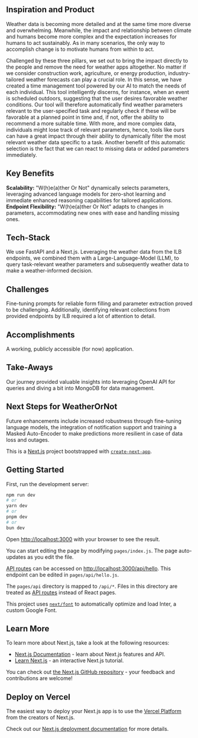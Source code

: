 ## Inspiration and Product
Weather data is becoming more detailed and at the same time more diverse and overwhelming. Meanwhile, the impact and relationship between climate and humans become more complex and the expectation increases for humans to act sustainably. As in many scenarios, the only way to accomplish change is to motivate humans from within to act.  

Challenged by these three pillars, we set out to bring the impact directly to the people and remove the need for weather apps altogether. No matter if we consider construction work, agriculture, or energy production, industry-tailored weather forecasts can play a crucial role. In this sense, we have created a time management tool powered by our AI to match the needs of each individual. This tool intelligently discerns, for instance, when an event is scheduled outdoors, suggesting that the user desires favorable weather conditions. Our tool will therefore automatically find weather parameters relevant to the user-specified task and regularly check if these will be favorable at a planned point in time and, if not, offer the ability to recommend a more suitable time. With more, and more complex data, individuals might lose track of relevant parameters, hence, tools like ours can have a great impact through their ability to dynamically filter the most relevant weather data specific to a task. Another benefit of this automatic selection is the fact that we can react to missing data or added parameters immediately.

## Key Benefits
**Scalability:** "W(h)e(a)ther Or Not" dynamically selects parameters, leveraging advanced language models for zero-shot learning and immediate enhanced reasoning capabilities for tailored applications.
**Endpoint Flexibility:** "W(h)e(a)ther Or Not" adapts to changes in parameters, accommodating new ones with ease and handling missing ones.

## Tech-Stack
We use FastAPI and a Next.js. Leveraging the weather data from the ILB endpoints, we combined them with a Large-Language-Model (LLM), to query task-relevant weather parameters and subsequently weather data to make a weather-informed decision.

## Challenges
Fine-tuning prompts for reliable form filling and parameter extraction proved to be challenging. Additionally, identifying relevant collections from provided endpoints by ILB required a lot of attention to detail.

## Accomplishments
A working, publicly accessible (for now) application.

## Take-Aways
Our journey provided valuable insights into leveraging OpenAI API for queries and diving a bit into MongoDB for data management.

## Next Steps for WeatherOrNot
Future enhancements include increased robustness through fine-tuning language models, the integration of notification support and training a Masked Auto-Encoder to make predictions more resilient in case of data loss and outages.

This is a [Next.js](https://nextjs.org/) project bootstrapped with [`create-next-app`](https://github.com/vercel/next.js/tree/canary/packages/create-next-app).

## Getting Started

First, run the development server:

```bash
npm run dev
# or
yarn dev
# or
pnpm dev
# or
bun dev
```

Open [http://localhost:3000](http://localhost:3000) with your browser to see the result.

You can start editing the page by modifying `pages/index.js`. The page auto-updates as you edit the file.

[API routes](https://nextjs.org/docs/api-routes/introduction) can be accessed on [http://localhost:3000/api/hello](http://localhost:3000/api/hello). This endpoint can be edited in `pages/api/hello.js`.

The `pages/api` directory is mapped to `/api/*`. Files in this directory are treated as [API routes](https://nextjs.org/docs/api-routes/introduction) instead of React pages.

This project uses [`next/font`](https://nextjs.org/docs/basic-features/font-optimization) to automatically optimize and load Inter, a custom Google Font.

## Learn More

To learn more about Next.js, take a look at the following resources:

- [Next.js Documentation](https://nextjs.org/docs) - learn about Next.js features and API.
- [Learn Next.js](https://nextjs.org/learn) - an interactive Next.js tutorial.

You can check out [the Next.js GitHub repository](https://github.com/vercel/next.js/) - your feedback and contributions are welcome!

## Deploy on Vercel

The easiest way to deploy your Next.js app is to use the [Vercel Platform](https://vercel.com/new?utm_medium=default-template&filter=next.js&utm_source=create-next-app&utm_campaign=create-next-app-readme) from the creators of Next.js.

Check out our [Next.js deployment documentation](https://nextjs.org/docs/deployment) for more details.
